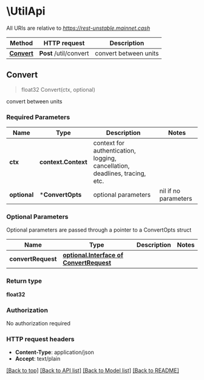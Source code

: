 # \UtilApi

All URIs are relative to *https://rest-unstable.mainnet.cash*

Method | HTTP request | Description
------------- | ------------- | -------------
[**Convert**](UtilApi.md#Convert) | **Post** /util/convert | convert between units



## Convert

> float32 Convert(ctx, optional)

convert between units

### Required Parameters


Name | Type | Description  | Notes
------------- | ------------- | ------------- | -------------
**ctx** | **context.Context** | context for authentication, logging, cancellation, deadlines, tracing, etc.
 **optional** | ***ConvertOpts** | optional parameters | nil if no parameters

### Optional Parameters

Optional parameters are passed through a pointer to a ConvertOpts struct


Name | Type | Description  | Notes
------------- | ------------- | ------------- | -------------
 **convertRequest** | [**optional.Interface of ConvertRequest**](ConvertRequest.md)|  | 

### Return type

**float32**

### Authorization

No authorization required

### HTTP request headers

- **Content-Type**: application/json
- **Accept**: text/plain

[[Back to top]](#) [[Back to API list]](../README.md#documentation-for-api-endpoints)
[[Back to Model list]](../README.md#documentation-for-models)
[[Back to README]](../README.md)

